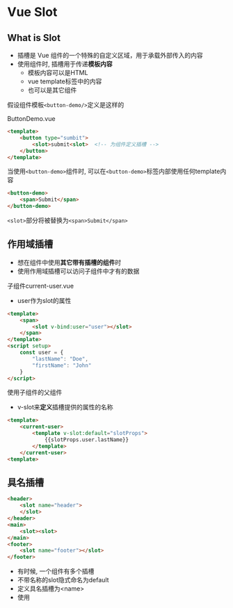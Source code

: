 # Vue Slot

## What is Slot

- 插槽是 Vue 组件的一个特殊的自定义区域，用于承载外部传入的内容
- 使用组件时, 插槽用于传递**模板内容**
  - 模板内容可以是HTML
  - vue template标签中的内容
  - 也可以是其它组件

假设组件模板`<button-demo/>`定义是这样的

ButtonDemo.vue

```html
<template>
    <button type="sumbit">
        <slot>submit<slot>  <!-- 为组件定义插槽 -->
    </button>
</template>
```

当使用`<button-demo>`组件时, 可以在`<button-demo>`标签内部使用任何template内容

```html
<button-demo>
    <span>Submit</span>
</button-demo>
```

`<slot>`部分将被替换为`<span>Submit</span>`

## 作用域插槽

- 想在组件中使用**其它带有插槽的组件**时
- 使用作用域插槽可以访问子组件中才有的数据

子组件current-user.vue

- user作为slot的属性

```html
<template>
    <span>
        <slot v-bind:user="user"></slot>
    </span>
</template>
<script setup>
    const user = {
        "lastName": "Doe",
        "firstName": "John"
    }
</script>
```

使用子组件的父组件

- v-slot来**定义**插槽提供的属性的名称

```html
<template>
    <current-user>
        <template v-slot:default="slotProps">
            {{slotProps.user.lastName}}
        </template>
    </current-user>
<template>
```

## 具名插槽

```html
<header>
    <slot name="header">
    </slot>
</header>
<main>
    <slot><slot>
</main>
<footer>
    <slot name="footer"></slot>
</footer>
```

- 有时候, 一个组件有多个插槽
- 不带名称的slot隐式命名为default
- <slot name="<name>">定义具名插槽为\<name>
- 使用<template v-slot:slotname>使用具名插槽

使用命名插槽

- 没有在template中的内容被视为默认插槽内容

```html
<base-layout>
  <template v-slot:header>
    <h1>Here might be a page title</h1>
  </template>

  <p>A paragraph for the main content.</p>
  <p>And another one.</p>

  <template v-slot:footer>
    <p>Here's some contact info</p>
  </template>
</base-layout>
```
